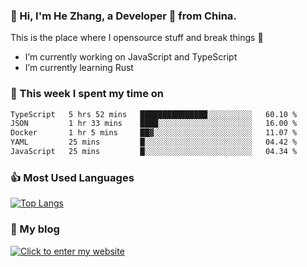 ### 👋 Hi, I'm He Zhang, a Developer 🚀 from China.

This is the place where I opensource stuff and break things :rofl:

- I’m currently working on JavaScript and TypeScript
- I’m currently learning Rust

### 💪 This week I spent my time on 
<!--START_SECTION:waka-->

```txt
TypeScript   5 hrs 52 mins   ███████████████░░░░░░░░░░   60.10 %
JSON         1 hr 33 mins    ████░░░░░░░░░░░░░░░░░░░░░   16.00 %
Docker       1 hr 5 mins     ██▓░░░░░░░░░░░░░░░░░░░░░░   11.07 %
YAML         25 mins         █░░░░░░░░░░░░░░░░░░░░░░░░   04.42 %
JavaScript   25 mins         █░░░░░░░░░░░░░░░░░░░░░░░░   04.34 %
```

<!--END_SECTION:waka-->

### 👍 Most Used Languages
[![Top Langs](https://github-readme-stats.vercel.app/api/top-langs/?username=zhanghecool&layout=compact)](https://zhanghe.cool)

### 🌈 My blog 
[![Click to enter my website](https://cdn.jsdelivr.net/gh/zhanghecool/assets/images/gif/zhanghecools.gif)](https://zhanghe.cool)
